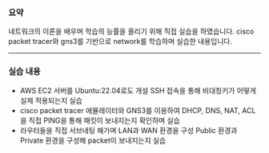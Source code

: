 ### 요약 

네트워크의 이론을 배우며 학습의 능률을 올리기 위해 직접 실습을 하였습니다.
cisco packet tracer와 gns3를 기반으로 network를 학습하며 실습한 내용입니다.  

---

### 실습 내용

* AWS EC2 서버를 Ubuntu:22.04로도 개설 SSH 접속을 통해 비대칭키가 어떻게 실제 적용되는지 실습
* cisco packet tracer 에뮬레이터와 GNS3를 이용하여 DHCP, DNS, NAT, ACL을 직접 PING을 통해 패킷이 보내지는지 확인하며 실습
* 라우터들을 직접 서브네팅 해가며 LAN과 WAN 환경을 구성 Public 환경과 Private 환경을 구성해 packet이 보내지는지 실습  
